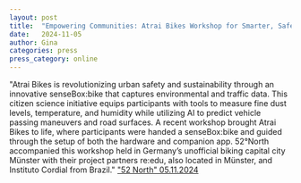 ```yaml
---
layout: post
title:  "Empowering Communities: Atrai Bikes Workshop for Smarter, Safer Streets"
date:   2024-11-05
author: Gina
categories: press
press_category: online
---
```

"Atrai Bikes is revolutionizing urban safety and sustainability through an innovative senseBox:bike that captures environmental and traffic data. This citizen science initiative equips participants with tools to measure fine dust levels, temperature, and humidity while utilizing AI to predict vehicle passing maneuvers and road surfaces. A recent workshop brought Atrai Bikes to life, where participants were handed a senseBox:bike and guided through the setup of both the hardware and companion app. 52°North accompanied this workshop held in Germany’s unofficial biking capital city Münster with their project partners re:edu, also located in Münster, and Instituto Cordial from Brazil."
<a href="https://blog.52north.org/2024/11/05/empowering-communities-atrai-bikes-workshop-for-smarter-safer-streets/" target="_blank">"52 North" 05.11.2024</a>
